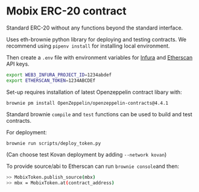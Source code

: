 # Mobix ERC-20 contract

Standard ERC-20 without any functions beyond the standard interface.

Uses eth-brownie python library for deploying and testing contracts. We recommend using `pipenv install` for installing local environment. 

Then create a `.env` file with environment variables for [Infura](https://infura.io/) and [Etherscan](https://etherscan.io/login) API keys. 

```bash
export WEB3_INFURA_PROJECT_ID=1234abdef
export ETHERSCAN_TOKEN=1234ABCDEf

```


Set-up requires installation of latest Openzeppelin contract libary with: 

`brownie pm install OpenZeppelin/openzeppelin-contracts@4.4.1`

Standard brownie `compile` and `test` functions can be used to build and test contracts. 

For deployment:

`brownie run scripts/deploy_token.py`

(Can choose test Kovan deployment by adding `--network kovan`)

To provide source/abi to Etherscan can run `brownie console`and then:

```bash
>> MobixToken.publish_source(mbx)
>> mbx = MobixToken.at(contract_address)
```

